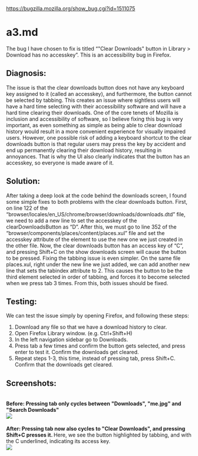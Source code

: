 https://bugzilla.mozilla.org/show_bug.cgi?id=1511075

# a3.md
The bug I have chosen to fix is titled “"Clear Downloads" button in Library > Download has no accesskey”. This is an accessibility bug in Firefox. 

## Diagnosis:
The issue is that the clear downloads button does not have any keyboard key assigned to it (called an accesskey), and furthermore, the button cannot be selected by tabbing. This creates an issue where sightless users will have a hard time selecting with their accessibility software and will have a hard time clearing their downloads. One of the core tenets of Mozilla is inclusion and accessibility of software, so I believe fixing this bug is very important, as even something as simple as being able to clear download history would result in a more convenient experience for visually impaired users.
However, one possible risk of adding a keyboard shortcut to the clear downloads button is that regular users may press the key by accident and end up permanently clearing their download history, resulting in annoyances. That is why the UI also clearly indicates that the button has an accesskey, so everyone is made aware of it.

## Solution:
After taking a deep look at the code behind the downloads screen, I found some simple fixes to both problems with the clear downloads button. 
First, on line 122 of the “browser/locales/en_US/chrome/browser/downloads/downloads.dtd” file, we need to add a new line to set the accesskey of the clearDownloadsButton as “D”. 
After this, we must go to line 352 of the “browser/components/places/content/places.xul” file and set the accesskey attribute of the element to use the new one we just created in the other file. 
Now, the clear downloads button has an access key of “C”, and pressing Shift+C on the show downloads screen will cause the button to be pressed.
Fixing the tabbing issue is even simpler. On the same file places.xul, right under the new line we just added, we can add another new line that sets the tabindex attribute to 2. This causes the button to be the third element selected in order of tabbing, and forces it to become selected when we press tab 3 times.
From this, both issues should be fixed.

## Testing:
We can test the issue simply by opening Firefox, and following these steps:
1. Download any file so that we have a download history to clear.
2. Open Firefox Library window. (e.g. Ctrl+Shift+H)
3. In the left navigation sidebar go to Downloads.
4. Press tab a few times and confirm the button gets selected, and press enter to test it. Confirm the downloads get cleared.
5. Repeat steps 1-3, this time, instead of pressing tab, press Shift+C. Confirm that the downloads get cleared.

## Screenshots:
<p align:"center"><br>
<b>Before: Pressing tab only cycles between "Downloads", "me.jpg" and "Search Downloads"</b> <br>
<img src="https://imgur.com/tVc4Xt3.jpg" style="float:left;"> <br><br>
<b>After: Pressing tab now also cycles to "Clear Downloads", and pressing Shift+C presses it. </b> Here, we see the button highlighted by tabbing, and with the C underlined, indicating its access key.</b> <br>
<img src="https://imgur.com/VE75aFa.jpg" style="float:center;"> <br><br>

